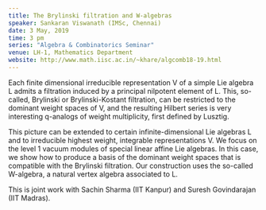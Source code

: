 ```yaml
---
title: The Brylinski filtration and W-algebras
speaker: Sankaran Viswanath (IMSc, Chennai)
date: 3 May, 2019
time: 3 pm
series: "Algebra & Combinatorics Seminar"
venue: LH-1, Mathematics Department
website: http://www.math.iisc.ac.in/~khare/algcomb18-19.html
---
```


Each finite dimensional irreducible representation V of a
simple Lie algebra L admits a filtration induced by a principal
nilpotent element of L. This, so-called, Brylinski or Brylinski-Kostant
filtration, can be restricted to the dominant weight spaces of V, and
the resulting Hilbert series is very interesting q-analogs of weight
multiplicity, first defined by Lusztig. 

This picture can be extended to certain infinite-dimensional Lie
algebras L and to irreducible highest weight, integrable representations
V. We focus on the level 1 vacuum modules of special linear affine Lie
algebras. In this case, we show how to produce a basis of the dominant
weight spaces that is compatible with the Brylinski filtration. Our
construction uses the so-called W-algebra, a natural vertex algebra
associated to L.

This is joint work with Sachin Sharma (IIT Kanpur) and Suresh
Govindarajan (IIT Madras).

